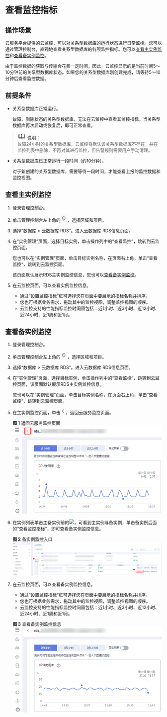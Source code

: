 # 查看监控指标<a name="rds_06_0003"></a>

## 操作场景<a name="section6512256311344"></a>

云服务平台提供的云监控，可以对关系型数据库的运行状态进行日常监控。您可以通过管理控制台，直观地查看关系型数据库的各项监控指标。您可以[查看主实例监控](#section3645894911344)和[查看备实例监控](#section1479519207209)。

由于监控数据的获取与传输会花费一定时间，因此，云监控显示的是当前时间5～10分钟前的关系型数据库状态。如果您的关系型数据库刚创建完成，请等待5～10分钟后查看监控数据。

## 前提条件<a name="section5410804111344"></a>

-   关系型数据库正常运行。

    故障、删除状态的关系型数据库，无法在云监控中查看其监控指标。当关系型数据库再次启动或恢复后，即可正常查看。


>![](public_sys-resources/icon-note.gif) **说明：**   
>故障24小时的关系型数据库，云监控将默认该关系型数据库不存在，并在监控列表中删除，不再对其进行监控，但告警规则需要用户手动清理。  

-   关系型数据库已正常运行一段时间（约10分钟）。

    对于新创建的关系型数据库，需要等待一段时间，才能查看上报的监控数据和监控视图。


## 查看主实例监控<a name="section3645894911344"></a>

1.  登录管理控制台。
2.  单击管理控制台左上角的![](figures/Region灰色图标.png)，选择区域和项目。
3.  选择“数据库  \>  云数据库 RDS“。进入云数据库 RDS信息页面。
4.  在“实例管理”页面，选择目标实例，单击操作列中的“查看监控“，跳转到云监控页面。

    您也可以在“实例管理“页面，单击目标实例名称，在页面右上角，单击“查看监控“，跳转到云监控页面。

    该页面默认展示RDS主实例监控信息，您也可以[查看备实例监控](#section1479519207209)。

5.  在云监控页面，可以查看实例监控信息。
    -   通过“设置监控指标“框可选择您在页面中要展示的指标名称并排序。
    -   您也可根据业务需求，拖动其中的监控视图，调整监控视图的顺序。
    -   云监控支持的性能指标监控时间窗包括：近1小时、近3小时、近12小时、近24小时、近1周和近1月。


## 查看备实例监控<a name="section1479519207209"></a>

1.  登录管理控制台。
2.  单击管理控制台左上角的![](figures/Region灰色图标.png)，选择区域和项目。
3.  选择“数据库  \>  云数据库 RDS“。进入云数据库 RDS信息页面。
4.  在“实例管理”页面，选择目标实例，单击操作列中的“查看监控“，跳转到云监控页面，该页面默认展示RDS主实例监控信息。

    您也可以在“实例管理“页面，单击目标实例名称，在页面右上角，单击“查看监控“，跳转到云监控页面。

5.  在主实例监控页面，单击![](figures/ces-00.png)，返回云服务监控页面。

    **图 1**  返回云服务监控页面<a name="fig5884843193311"></a>  
    ![](figures/返回云服务监控页面.png "返回云服务监控页面")

6.  在实例列表单击主备实例前的![](figures/下拉选择-23.png)，可看到主实例与备实例，单击备实例后面的“查看监控指标“，即可查看备实例监控信息。

    **图 2**  备实例监控入口<a name="fig5521615134216"></a>  
    ![](figures/备实例监控入口.png "备实例监控入口")

7.  在云监控页面，可以查看备实例监控信息。

    -   通过“设置监控指标“框可选择您在页面中要展示的指标名称并排序。
    -   您也可根据业务需求，拖动其中的监控视图，调整监控视图的顺序。
    -   云监控支持的性能指标监控时间窗包括：近1小时、近3小时、近12小时、近24小时、近1周和近1月。

    **图 3**  查看备实例监控信息<a name="fig19855141204513"></a>  
    ![](figures/查看备实例监控信息.png "查看备实例监控信息")


